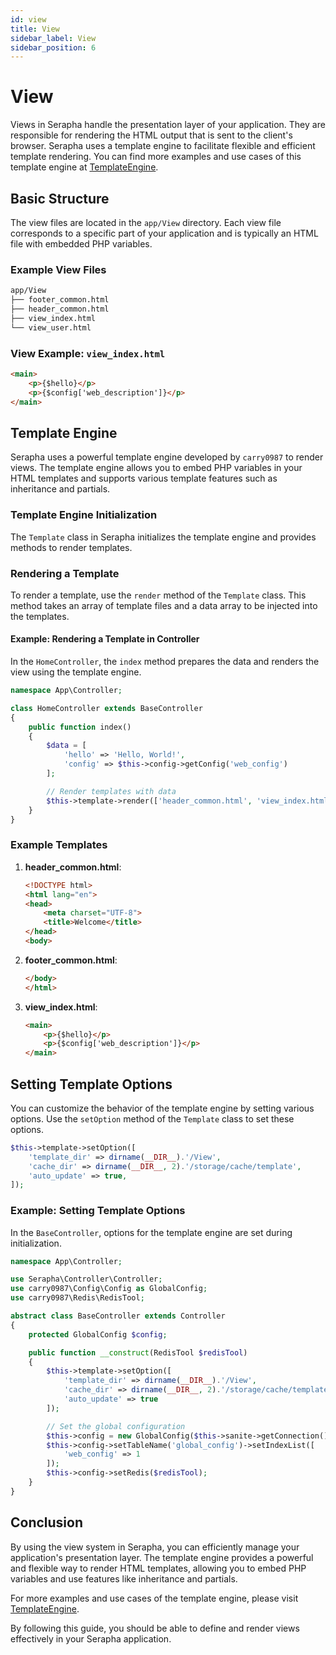 ```yaml
---
id: view
title: View
sidebar_label: View
sidebar_position: 6
---
```


# View

Views in Serapha handle the presentation layer of your application. They are responsible for rendering the HTML output that is sent to the client's browser. Serapha uses a template engine to facilitate flexible and efficient template rendering. You can find more examples and use cases of this template engine at [TemplateEngine](https://github.com/carry0987/TemplateEngine).

## Basic Structure

The view files are located in the `app/View` directory. Each view file corresponds to a specific part of your application and is typically an HTML file with embedded PHP variables.

### Example View Files

```sh
app/View
├── footer_common.html
├── header_common.html
├── view_index.html
└── view_user.html
```

### View Example: `view_index.html`

```html title="app/View/view_index.html"
<main>
    <p>{$hello}</p>
    <p>{$config['web_description']}</p>
</main>
```

## Template Engine

Serapha uses a powerful template engine developed by `carry0987` to render views. The template engine allows you to embed PHP variables in your HTML templates and supports various template features such as inheritance and partials.

### Template Engine Initialization

The `Template` class in Serapha initializes the template engine and provides methods to render templates.

### Rendering a Template

To render a template, use the `render` method of the `Template` class. This method takes an array of template files and a data array to be injected into the templates.

#### Example: Rendering a Template in Controller

In the `HomeController`, the `index` method prepares the data and renders the view using the template engine.

```php title="app/Controller/HomeController.php"
namespace App\Controller;

class HomeController extends BaseController
{
    public function index()
    {
        $data = [
            'hello' => 'Hello, World!',
            'config' => $this->config->getConfig('web_config')
        ];

        // Render templates with data
        $this->template->render(['header_common.html', 'view_index.html', 'footer_common.html'], $data);
    }
}
```

### Example Templates

1. **header_common.html**:
   ```html
   <!DOCTYPE html>
   <html lang="en">
   <head>
       <meta charset="UTF-8">
       <title>Welcome</title>
   </head>
   <body>
   ```

2. **footer_common.html**:
   ```html
   </body>
   </html>
   ```

3. **view_index.html**:
   ```html
   <main>
       <p>{$hello}</p>
       <p>{$config['web_description']}</p>
   </main>
   ```

## Setting Template Options

You can customize the behavior of the template engine by setting various options. Use the `setOption` method of the `Template` class to set these options.

```php
$this->template->setOption([
    'template_dir' => dirname(__DIR__).'/View',
    'cache_dir' => dirname(__DIR__, 2).'/storage/cache/template',
    'auto_update' => true,
]);
```

### Example: Setting Template Options

In the `BaseController`, options for the template engine are set during initialization.

```php title="app/Controller/BaseController.php"
namespace App\Controller;

use Serapha\Controller\Controller;
use carry0987\Config\Config as GlobalConfig;
use carry0987\Redis\RedisTool;

abstract class BaseController extends Controller
{
    protected GlobalConfig $config;

    public function __construct(RedisTool $redisTool)
    {
        $this->template->setOption([
            'template_dir' => dirname(__DIR__).'/View',
            'cache_dir' => dirname(__DIR__, 2).'/storage/cache/template',
            'auto_update' => true
        ]);

        // Set the global configuration
        $this->config = new GlobalConfig($this->sanite->getConnection());
        $this->config->setTableName('global_config')->setIndexList([
            'web_config' => 1
        ]);
        $this->config->setRedis($redisTool);
    }
}
```

## Conclusion

By using the view system in Serapha, you can efficiently manage your application's presentation layer. The template engine provides a powerful and flexible way to render HTML templates, allowing you to embed PHP variables and use features like inheritance and partials.

For more examples and use cases of the template engine, please visit [TemplateEngine](https://github.com/carry0987/TemplateEngine).

By following this guide, you should be able to define and render views effectively in your Serapha application.
